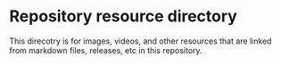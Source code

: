 # Repository resource directory
This direcotry is for images, videos, and other resources that are linked from markdown files, releases, etc in this repository.